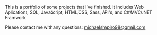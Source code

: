 This is a portfolio of some projects that I've finished. It includes Web Aplications, SQL, JavaScript, HTML/CSS, Sass, API's, and C#/MVC/.NET Framwork. 

Please contact me with any questions:
michaelshapiro98@gmail.com
